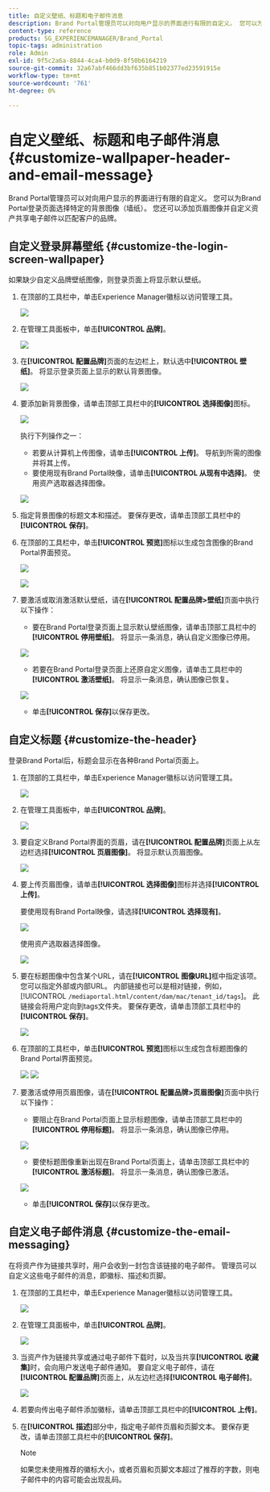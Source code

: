 ```yaml
---
title: 自定义壁纸、标题和电子邮件消息
description: Brand Portal管理员可以对向用户显示的界面进行有限的自定义。 您可以为Brand Portal登录页面选择特定的背景图像（墙纸）。 您还可以添加页眉图像并自定义资产共享电子邮件以匹配客户的品牌。
content-type: reference
products: SG_EXPERIENCEMANAGER/Brand_Portal
topic-tags: administration
role: Admin
exl-id: 9f5c2a6a-8844-4ca4-b0d9-8f50b6164219
source-git-commit: 32a67abf466dd3bf635b851b02377ed23591915e
workflow-type: tm+mt
source-wordcount: '761'
ht-degree: 0%

---
```


# 自定义壁纸、标题和电子邮件消息 {#customize-wallpaper-header-and-email-message}

Brand Portal管理员可以对向用户显示的界面进行有限的自定义。 您可以为Brand Portal登录页面选择特定的背景图像（墙纸）。 您还可以添加页眉图像并自定义资产共享电子邮件以匹配客户的品牌。

## 自定义登录屏幕壁纸 {#customize-the-login-screen-wallpaper}

如果缺少自定义品牌壁纸图像，则登录页面上将显示默认壁纸。

1. 在顶部的工具栏中，单击Experience Manager徽标以访问管理工具。

   ![](assets/aemlogo.png)

1. 在管理工具面板中，单击&#x200B;**[!UICONTROL 品牌]**。

   ![](assets/admin-tools-panel-10.png)

1. 在&#x200B;**[!UICONTROL 配置品牌]**&#x200B;页面的左边栏上，默认选中&#x200B;**[!UICONTROL 壁纸]**。 将显示登录页面上显示的默认背景图像。

   ![](assets/default_wallpaper.png)

1. 要添加新背景图像，请单击顶部工具栏中的&#x200B;**[!UICONTROL 选择图像]**&#x200B;图标。

   ![](assets/choose_wallpaperimage.png)

   执行下列操作之一：

   * 若要从计算机上传图像，请单击&#x200B;**[!UICONTROL 上传]**。 导航到所需的图像并将其上传。
   * 要使用现有Brand Portal映像，请单击&#x200B;**[!UICONTROL 从现有中选择]**。 使用资产选取器选择图像。

   ![](assets/asset-picker.png)

1. 指定背景图像的标题文本和描述。 要保存更改，请单击顶部工具栏中的&#x200B;**[!UICONTROL 保存]**。

1. 在顶部的工具栏中，单击&#x200B;**[!UICONTROL 预览]**&#x200B;图标以生成包含图像的Brand Portal界面预览。

   ![](assets/chlimage_1.png)

   ![](assets/custom-wallpaper-preview.png)

1. 要激活或取消激活默认壁纸，请在&#x200B;**[!UICONTROL 配置品牌>壁纸]**&#x200B;页面中执行以下操作：

   * 要在Brand Portal登录页面上显示默认壁纸图像，请单击顶部工具栏中的&#x200B;**[!UICONTROL 停用壁纸]**。 将显示一条消息，确认自定义图像已停用。

   ![](assets/chlimage_1-1.png)

   * 若要在Brand Portal登录页面上还原自定义图像，请单击工具栏中的&#x200B;**[!UICONTROL 激活壁纸]**。 将显示一条消息，确认图像已恢复。

   ![](assets/chlimage_1-2.png)

   * 单击&#x200B;**[!UICONTROL 保存]**&#x200B;以保存更改。

## 自定义标题 {#customize-the-header}

登录Brand Portal后，标题会显示在各种Brand Portal页面上。

1. 在顶部的工具栏中，单击Experience Manager徽标以访问管理工具。

   ![](assets/aemlogo.png)

1. 在管理工具面板中，单击&#x200B;**[!UICONTROL 品牌]**。

   ![](assets/admin-tools-panel-11.png)

1. 要自定义Brand Portal界面的页眉，请在&#x200B;**[!UICONTROL 配置品牌]**&#x200B;页面上从左边栏选择&#x200B;**[!UICONTROL 页眉图像]**。 将显示默认页眉图像。

   ![](assets/default-header.png)

1. 要上传页眉图像，请单击&#x200B;**[!UICONTROL 选择图像]**&#x200B;图标并选择&#x200B;**[!UICONTROL 上传]**。

   要使用现有Brand Portal映像，请选择&#x200B;**[!UICONTROL 选择现有]**。

   ![](assets/choose_wallpaperimage-1.png)

   使用资产选取器选择图像。

   ![](assets/asset-picker-header.png)

1. 要在标题图像中包含某个URL，请在&#x200B;**[!UICONTROL 图像URL]**&#x200B;框中指定该项。 您可以指定外部或内部URL。 内部链接也可以是相对链接，例如，
   [!UICONTROL `/mediaportal.html/content/dam/mac/tenant_id/tags`]。
此链接会将用户定向到tags文件夹。
要保存更改，请单击顶部工具栏中的&#x200B;**[!UICONTROL 保存]**。

   ![](assets/configure_brandingheaderimageurl.png)

1. 在顶部的工具栏中，单击&#x200B;**[!UICONTROL 预览]**&#x200B;图标以生成包含标题图像的Brand Portal界面预览。

   ![](assets/chlimage_1-3.png)
   ![](assets/custom_header_preview.png)

1. 要激活或停用页眉图像，请在&#x200B;**[!UICONTROL 配置品牌>页眉图像]**&#x200B;页面中执行以下操作：

   * 要阻止在Brand Portal页面上显示标题图像，请单击顶部工具栏中的&#x200B;**[!UICONTROL 停用标题]**。 将显示一条消息，确认图像已停用。

   ![](assets/chlimage_1-4.png)

   * 要使标题图像重新出现在Brand Portal页面上，请单击顶部工具栏中的&#x200B;**[!UICONTROL 激活标题]**。 将显示一条消息，确认图像已激活。

   ![](assets/chlimage_1-5.png)

   * 单击&#x200B;**[!UICONTROL 保存]**&#x200B;以保存更改。

## 自定义电子邮件消息 {#customize-the-email-messaging}

在将资产作为链接共享时，用户会收到一封包含该链接的电子邮件。 管理员可以自定义这些电子邮件的消息，即徽标、描述和页脚。

1. 在顶部的工具栏中，单击Experience Manager徽标以访问管理工具。

   ![](assets/aemlogo.png)

1. 在管理工具面板中，单击&#x200B;**[!UICONTROL 品牌]**。

   ![](assets/admin-tools-panel-12.png)

1. 当资产作为链接共享或通过电子邮件下载时，以及当共享&#x200B;**[!UICONTROL 收藏集]**&#x200B;时，会向用户发送电子邮件通知。 要自定义电子邮件，请在&#x200B;**[!UICONTROL 配置品牌]**&#x200B;页面上，从左边栏选择&#x200B;**[!UICONTROL 电子邮件]**。

   ![](assets/configure-branding-page-email.png)

1. 若要向传出电子邮件添加徽标，请单击顶部工具栏中的&#x200B;**[!UICONTROL 上传]**。

1. 在&#x200B;**[!UICONTROL 描述]**&#x200B;部分中，指定电子邮件页眉和页脚文本。 要保存更改，请单击顶部工具栏中的&#x200B;**[!UICONTROL 保存]**。

   >[!NOTE]
   >
   >如果您未使用推荐的徽标大小，或者页眉和页脚文本超过了推荐的字数，则电子邮件中的内容可能会出现乱码。

